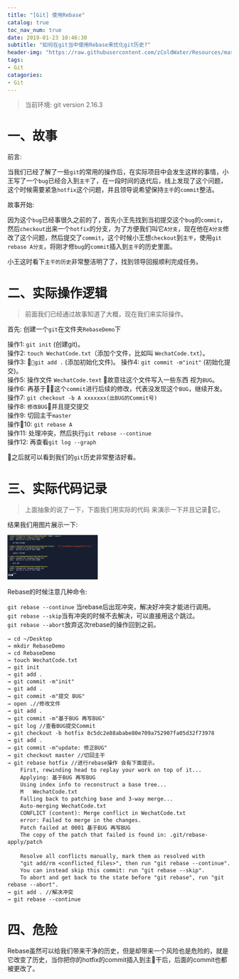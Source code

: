 ```yaml
---
title: "[Git] 使用Rebase"
catalog: true
toc_nav_num: true
date: 2019-01-23 10:46:30
subtitle: "如何在git当中使用Rebase来优化git历史?"
header-img: "https://raw.githubusercontent.com/zColdWater/Resources/master/Images/man_smoking.jpg"
tags:
- Git
catagories:
- Git
---
```


> 当前环境: git version 2.16.3

一、故事
=======

前言:

当我们已经了解了一些`git`的常用的操作后，在实际项目中会发生这样的事情，小王写了一个`bug`已经合入到`主干`了，在一段时间的迭代后，线上发现了这个问题，这个时候需要紧急`hotfix`这个问题，并且领导说希望保持`主干`的`commit`整洁。

故事开始:

因为这个`bug`已经事很久之前的了，首先小王先找到当初提交这个`bug`的`commit`，然后`checkout`出来一个`hotfix`的分支，为了方便我们叫它`A分支`，现在他在`A分支`修改了这个问题，然后提交了`commit`，这个时候小王想`checkout`到`主干`，使用`git rebase A分支`，将刚才修`bug`的`commit`插入到`主干`的历史里面。

小王这时看下`主干的历史`非常整洁明了了，找到领导回报顺利完成任务。



二、实际操作逻辑
=======

> 前面我们已经通过故事知道了大概，现在我们来实际操作。

首先: 创建一个`git`在文件夹`RebaseDemo`下  

操作1: `git init` (创建git)。  
操作2: `touch WechatCode.txt`（添加个文件，比如叫 `WechatCode.txt`）。  
操作3: `git add .` (添加初始化文件)。
操作4: `git commit -m"init"` (初始化提交)。  
操作5: 操作文件 `WechatCode.text` 故意往这个文件写入一些东西 视为`BUG`。  
操作6: 再基于这个`commit`进行后续的修改，代表没发现这个`BUG`，继续开发。   
操作7: `git checkout -b A xxxxxxx(出BUG的Commit号)`   
操作8: `修改BUG`并且提交提交   
操作9: 切回主干`master`   
操作10: `git rebase A`  
操作11: 处理冲突，然后执行`git rebase --continue`  
操作12: 再查看`git log --graph`

之后就可以看到我们的`git`历史非常整洁好看。


三、实际代码记录
=======

> 上面抽象的说了一下，下面我们用实际的代码 来演示一下并且记录它。

结果我们用图片展示一下:  
  
<img src="https://raw.githubusercontent.com/zColdWater/Resources/master/Images/rebase1.png" height="100" />


Rebase的时候注意几种命令:  

`git rebase --continue` 当rebase后出现冲突，解决好冲突才能进行调用。  
`git rebase --skip`当有冲突的时候不去解决，可以直接用这个跳过。  
`git rebase --abort`放弃这次rebase的操作回到之前。  

    → cd ~/Desktop
    → mkdir RebaseDemo
    → cd RebaseDemo
    → touch WechatCode.txt
    → git init
    → git add .
    → git commit -m"init"
    → git add .
    → git commit -m"提交 BUG"
    → open .//修改文件
    → git add .
    → git commit -m"基于BUG 再写BUG"
    → git log //查看BUG提交Commit
    → git checkout -b hotfix 8c5dc2e88ababe80e709a752907fa05d32f73978
    → git add .
    → git commit -m"update: 修正BUG"
    → git checkout master //切回主干
    → git rebase hotfix //进行rebase操作 会有下面提示。
        First, rewinding head to replay your work on top of it...
        Applying: 基于BUG 再写BUG
        Using index info to reconstruct a base tree...
        M	WechatCode.txt
        Falling back to patching base and 3-way merge...
        Auto-merging WechatCode.txt
        CONFLICT (content): Merge conflict in WechatCode.txt
        error: Failed to merge in the changes.
        Patch failed at 0001 基于BUG 再写BUG
        The copy of the patch that failed is found in: .git/rebase-apply/patch

        Resolve all conflicts manually, mark them as resolved with
        "git add/rm <conflicted_files>", then run "git rebase --continue".
        You can instead skip this commit: run "git rebase --skip".
        To abort and get back to the state before "git rebase", run "git rebase --abort".
    → git add . //解决冲突
    → git rebase --continue




四、危险
=======

Rebase虽然可以给我们带来干净的历史，但是却带来一个风险也是危险的，就是它改变了历史，当你把你的hotfix的commit插入到主干后，后面的commit也都被更改了。